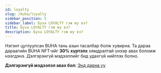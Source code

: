 ```yaml
---
id: loyalty
slug: /buha/loyalty
sidebar_position: 5
sidebar_label: Буха LOYALTY гэж юу вэ?
title: Буха LOYALTY гэж юу вэ?
description: Буха LOYALTY гэж юу вэ?
---
```

Нэгэнт цуглуулсан BUHА тань азын тасалбар болж хувирна.
Та дараа дараагийн BUHA NFT-ийг **30% хүртэлх** хямдралтай үнээр авах боломж нээгдэнэ.
Дэлгэрэнгүй мэдээллийг бид удахгүй нийтлэх болно.

**Дэлгэрэнгүй мэдээлэл авах бол:** [Энд дарна уу](https://www.buha.mn/nft#roadmap)

